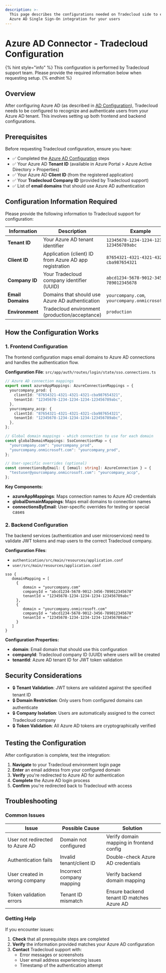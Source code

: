 ```yaml
---
description: >-
  This page describes the configurations needed on Tradecloud side to enable
  Azure AD Single Sign-On integration for your users
---
```


# Azure AD Connector - Tradecloud Configuration

{% hint style="info" %}
This configuration is performed by Tradecloud support team. Please provide the required information below when requesting setup.
{% endhint %}

## Overview

After configuring Azure AD (as described in [AD Configuration](ad-config.md)), Tradecloud needs to be configured to recognize and authenticate users from your Azure AD tenant. This involves setting up both frontend and backend configurations.

## Prerequisites

Before requesting Tradecloud configuration, ensure you have:

- ✅ Completed the [Azure AD Configuration](ad-config.md) steps
- ✅ Your Azure AD **Tenant ID** (available in Azure Portal > Azure Active Directory > Properties)
- ✅ Your Azure AD **Client ID** (from the registered application)
- ✅ Your **Tradecloud Company ID** (provided by Tradecloud support)
- ✅ List of **email domains** that should use Azure AD authentication

## Configuration Information Required

Please provide the following information to Tradecloud support for configuration:

| Information       | Description                                            | Example                                          |
| ----------------- | ------------------------------------------------------ | ------------------------------------------------ |
| **Tenant ID**     | Your Azure AD tenant identifier                        | `12345678-1234-1234-1234-123456789abc`           |
| **Client ID**     | Application (client) ID from Azure AD app registration | `87654321-4321-4321-4321-cba987654321`           |
| **Company ID**    | Your Tradecloud company identifier (UUID)              | `abcd1234-5678-9012-3456-789012345678`           |
| **Email Domains** | Domains that should use Azure AD authentication        | `yourcompany.com`, `yourcompany.onmicrosoft.com` |
| **Environment**   | Tradecloud environment (production/acceptance)         | `production`                                     |

## How the Configuration Works

### 1. Frontend Configuration

The frontend configuration maps email domains to Azure AD connections and handles the authentication flow.

**Configuration File**: `src/app/auth/routes/login/state/sso.connections.ts`

```typescript
// Azure AD connection mappings
export const azureAppMappings: AzureConnectionMappings = {
  yourcompany_prod: {
    clientId: "87654321-4321-4321-4321-cba987654321",
    tenantId: "12345678-1234-1234-1234-123456789abc",
  },
  yourcompany_accp: {
    clientId: "87654321-4321-4321-4321-cba987654321",
    tenantId: "12345678-1234-1234-1234-123456789abc",
  },
};

// Global domain mappings - which connection to use for each domain
const globalDomainMappings: SsoConnectionMap = {
  "yourcompany.com": "yourcompany_prod",
  "yourcompany.onmicrosoft.com": "yourcompany_prod",
};

// User-specific overrides (optional)
const connectionsByEmail: { [email: string]: AzureConnection } = {
  "testuser@yourcompany.onmicrosoft.com": "yourcompany_accp",
};
```

**Key Components:**

- **azureAppMappings**: Maps connection names to Azure AD credentials
- **globalDomainMappings**: Maps email domains to connection names
- **connectionsByEmail**: User-specific overrides for testing or special cases

### 2. Backend Configuration

The backend services (authentication and user microservices) need to validate JWT tokens and map users to the correct Tradecloud company.

**Configuration Files**:

- `authentication/src/main/resources/application.conf`
- `user/src/main/resources/application.conf`

```hocon
sso {
   domainMapping = [
     {
        domain = "yourcompany.com"
        companyId = "abcd1234-5678-9012-3456-789012345678"
        tenantId = "12345678-1234-1234-1234-123456789abc"
     },
     {
        domain = "yourcompany.onmicrosoft.com"
        companyId = "abcd1234-5678-9012-3456-789012345678"
        tenantId = "12345678-1234-1234-1234-123456789abc"
     }
   ]
}
```

**Configuration Properties:**

- **domain**: Email domain that should use this configuration
- **companyId**: Tradecloud company ID (UUID) where users will be created
- **tenantId**: Azure AD tenant ID for JWT token validation

## Security Considerations

- 🔒 **Tenant Validation**: JWT tokens are validated against the specified tenant ID
- 🔒 **Domain Restriction**: Only users from configured domains can authenticate
- 🔒 **Company Isolation**: Users are automatically assigned to the correct Tradecloud company
- 🔒 **Token Validation**: All Azure AD tokens are cryptographically verified

## Testing the Configuration

After configuration is complete, test the integration:

1. **Navigate** to your Tradecloud environment login page
2. **Enter** an email address from your configured domain
3. **Verify** you're redirected to Azure AD for authentication
4. **Complete** the Azure AD login process
5. **Confirm** you're redirected back to Tradecloud with access

## Troubleshooting

### Common Issues

| Issue                           | Possible Cause            | Solution                                  |
| ------------------------------- | ------------------------- | ----------------------------------------- |
| User not redirected to Azure AD | Domain not configured     | Verify domain mapping in frontend config  |
| Authentication fails            | Invalid tenant/client ID  | Double-check Azure AD credentials         |
| User created in wrong company   | Incorrect company mapping | Verify backend domain mapping             |
| Token validation errors         | Tenant ID mismatch        | Ensure backend tenant ID matches Azure AD |

### Getting Help

If you encounter issues:

1. **Check** that all prerequisite steps are completed
2. **Verify** the information provided matches your Azure AD configuration
3. **Contact** Tradecloud support with:
   - Error messages or screenshots
   - User email address experiencing issues
   - Timestamp of the authentication attempt
